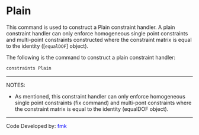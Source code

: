 # Plain

This command is used to construct a Plain constraint handler. A plain
constraint handler can only enforce homogeneous single point constraints
and multi-point constraints constructed where the
constraint matrix is equal to the identity ([`equalDOF`] object). 

The following is the command to construct a plain constraint handler:</p>


```tcl
constraints Plain
```
<hr />

<p>NOTES:</p>

- As mentioned, this constraint handler can only enforce homogeneous
  single point constraints (fix command) and multi-pont constraints where
  the constraint matrix is equal to the identity (equalDOF object).


<hr />
<p>Code Developed by: <span style="color:blue"> fmk
</span></p>

